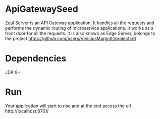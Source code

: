 # ApiGatewaySeed
  Zuul Server is an API Gateway application. It handles all the requests and performs the dynamic routing of microservice applications. It works as a front door for all the requests. It is also known as Edge Server, belongs to the project https://github.com/users/ViniciusMargotti/projects/6

# Dependencies
JDK 8+

# Run
Your application will start to rise and at the end access the url http://localhost:8761/
